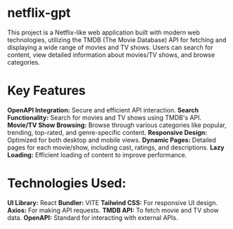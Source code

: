 # netflix-gpt
This project is a Netflix-like web application built with modern web technologies, utilizing the TMDB (The Movie Database) API for fetching and displaying a wide range of movies and TV shows. Users can search for content, view detailed information about movies/TV shows, and browse categories.

# Key Features
**OpenAPI Integration:** Secure and efficient API interaction.
**Search Functionality:** Search for movies and TV shows using TMDB's API.
**Movie/TV Show Browsing:** Browse through various categories like popular, trending, top-rated, and genre-specific content.
**Responsive Design:** Optimized for both desktop and mobile views.
**Dynamic Pages:** Detailed pages for each movie/show, including cast, ratings, and descriptions.
**Lazy Loading:** Efficient loading of content to improve performance.

# Technologies Used:
**UI Library:** React
**Bundler:** VITE
**Tailwind CSS:** For responsive UI design.
**Axios:** For making API requests.
**TMDB API:** To fetch movie and TV show data.
**OpenAPI:** Standard for interacting with external APIs.